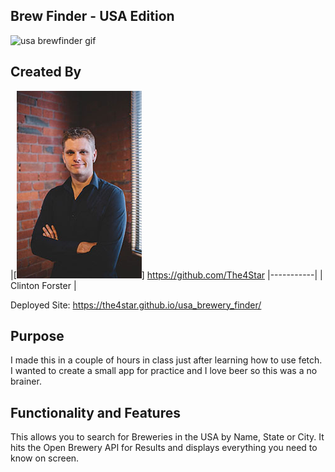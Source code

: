 ## Brew Finder - USA Edition

![usa brewfinder gif](./img/usa_brew_finder.gif "Demo gif")

## Created By
|[![Clinton Forster](./img/clinton_small.jpg)]
https://github.com/The4Star 
|-----------|
| Clinton Forster | 

Deployed Site: https://the4star.github.io/usa_brewery_finder/

## Purpose 

I made this in a couple of hours in class just after learning how to use fetch. I wanted to create a small app for practice and I love beer so this was a no brainer.

## Functionality and Features

This allows you to search for Breweries in the USA by Name, State or City. It hits the Open Brewery API for Results and displays everything you need to know on screen. 